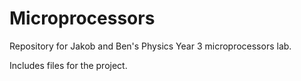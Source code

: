 # Microprocessors
Repository for Jakob and Ben's Physics Year 3 microprocessors lab.

Includes files for the project.
